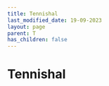 ```yaml
---
title: Tennishal
last_modified_date: 19-09-2023
layout: page
parent: T
has_children: false
---
```


Tennishal
=========

